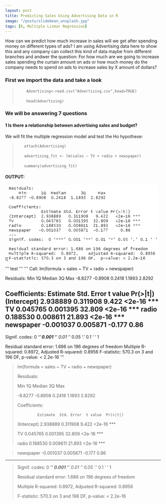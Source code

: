 ```yaml
---
layout: post
title: Predicting Sales Using Advertising Data in R
image: "/posts/slidebean_unsplash.jpg"
tags: [R, Multiple Linear Regression]
---
```

How can we predict how much increase in sales will we get after spending money on different types of ads? I am using Advertising data here to show this and any company can collect this kind of data maybe from different branches and andwer the question: For how much are we going to increase sales spending the curtain amount on ads or how much money do the company needs to spend on ads to increase sales by X amount of dollars? 

### First we import the data and take a look

>         Advertising<-read.csv("Advertising.csv",head=TRUE)
> 
>         head(Advertising)

### We will be answering 7 questions
#### 1 Is there a relationship between advertising sales and budget?

We will fit the multiple regression model and test the Ho hypothese:

>        attach(Advertising)
> 
>        advertising_fit <- lm(sales ~ TV + radio + newspaper)
> 
>        summary(advertising_fit)

#### OUTPUT:
![![ouput1](/img/posts/output1.png "output1")

'''
test
'''
'''
Call:
lm(formula = sales ~ TV + radio + newspaper)

Residuals:
    Min      1Q  Median      3Q     Max 
-8.8277 -0.8908  0.2418  1.1893  2.8292 

Coefficients:
             Estimate Std. Error t value Pr(>|t|)    
(Intercept)  2.938889   0.311908   9.422   <2e-16 ***
TV           0.045765   0.001395  32.809   <2e-16 ***
radio        0.188530   0.008611  21.893   <2e-16 ***
newspaper   -0.001037   0.005871  -0.177     0.86    
---
Signif. codes:  0 ‘***’ 0.001 ‘**’ 0.01 ‘*’ 0.05 ‘.’ 0.1 ‘ ’ 1

Residual standard error: 1.686 on 196 degrees of freedom
Multiple R-squared:  0.8972,	Adjusted R-squared:  0.8956 
F-statistic: 570.3 on 3 and 196 DF,  p-value: < 2.2e-16
'''
> lm(formula = sales ~ TV + radio + newspaper)
>
> Residuals:
> 
>  Min      1Q  Median      3Q     Max 
>
> -8.8277 -0.8908  0.2418  1.1893  2.8292 
>
> Coefficients:
>
>              Estimate  Std. Error  t value  Pr(>|t|) 
>             
> (Intercept)  2.938889   0.311908   9.422   <2e-16 ***
> 
> TV           0.045765   0.001395  32.809   <2e-16 ***
> 
> radio        0.188530   0.008611  21.893   <2e-16 ***

> newspaper   -0.001037   0.005871  -0.177     0.86    
> 
---
> Signif. codes:  0 ‘***’ 0.001 ‘**’ 0.01 ‘*’ 0.05 ‘.’ 0.1 ‘ ’ 1
> 
> Residual standard error: 1.686 on 196 degrees of freedom
> 
> Multiple R-squared:  0.8972,	Adjusted R-squared:  0.8956 
> 
> F-statistic: 570.3 on 3 and 196 DF,  p-value: < 2.2e-16
